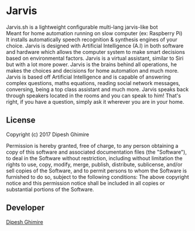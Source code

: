 # Jarvis

Jarvis.sh is a lightweight configurable multi-lang jarvis-like bot  
Meant for home automation running on slow computer (ex: Raspberry Pi)  
It installs automatically speech recognition & synthesis engines of your choice.
Jarvis is designed with Artificial Intelligence (A.I) in both software and hardware which allows the computer system to make smart decisions based on environmental factors. Jarvis is a virtual assistant, similar to Siri but with a lot more power. Jarvis is the brains behind all operations, he makes the choices and decisions for home automation and much more. Jarvis is based off Artificial Intelligence and is capable of answering complex questions, maths equations, reading social network messages, conversing, being a top class assistant and much more. Jarvis speaks back through speakers located in the rooms and you can speak to him! That's right, if you have a question, simply ask it wherever you are in your home. 

## License 

Copyright (c) 2017 Dipesh Ghimire

Permission is hereby granted, free of charge, to any person obtaining a copy of this software and associated documentation files (the "Software"), to deal in the Software without restriction, including without limitation the rights to use, copy, modify, merge, publish, distribute, sublicense, and/or sell copies of the Software, and to permit persons to whom the Software is furnished to do so, subject to the following conditions:
The above copyright notice and this permission notice shall be included in all copies or substantial portions of the Software.

## Developer
[Dipesh Ghimire](https://https://www.facebook.com/dipesh.ghimire5)
